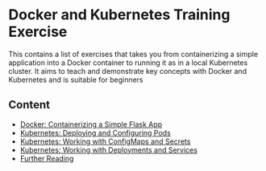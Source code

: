# Docker and Kubernetes Training Exercise
This contains a list of exercises that takes you from containerizing a simple application into a Docker container to running it as in a local Kubernetes cluster.
It aims to teach and demonstrate key concepts with Docker and Kubernetes and is suitable for beginners

## Content
- [Docker: Containerizing a Simple Flask App](01-docker-flask-app/README.md)
- [Kubernetes: Deploying and Configuring Pods](02-kubernetes-pod/README.md)
- [Kubernetes: Working with ConfigMaps and Secrets](03-kubernetes-config/README.md)
- [Kubernetes: Working with Deployments and Services](04-kubernetes-deployment-and-services/README.md)
- [Further Reading](05-further-reading/README.md)